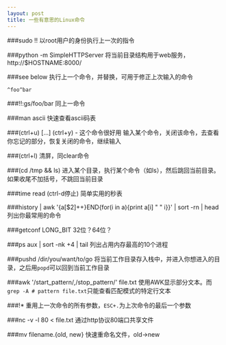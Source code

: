 ```yaml
---
layout: post
title: 一些有意思的Linux命令
---
```


###sudo !!
以root用户的身份执行上一次的指令

###python -m SimpleHTTPServer
将当前目录结构用于web服务，http://$HOSTNAME:8000/

###see below
执行上一个命令，并替换，可用于修正上次输入的命令

	^foo^bar

###!!:gs/foo/bar
同上一命令

###man ascii
快速查看ascii码表

###(ctrl+u) [...] (ctrl+y) - 这个命令很好用
输入某个命令，关闭该命令，去查看你忘记的部分，恢复关闭的命令，继续输入

###(ctrl+l)
清屏，同clear命令

###(cd /tmp && ls)
进入某个目录，执行某个命令（如ls），然后跳回当前目录。如果收尾不加括号，不跳回当前目录

###time read (ctrl-d停止)
简单实用的秒表

###history | awk '{a[$2]++}END{for(i in a){print a[i] " " i}}' | sort -rn | head
列出你最常用的命令

###getconf LONG_BIT
32位？64位？

###ps aux | sort -nk +4 | tail
列出占用内存最高的10个进程

###pushd /dir/you/want/to/go
将当前工作目录存入栈中，并进入你想进入的目录，之后用`popd`可以回到当前工作目录

###awk '/start_pattern/,/stop_pattern/' file.txt
使用AWK显示部分文本。而`grep -A # pattern file.txt`只能查看匹配模式的特定行文本

###!*
重用上一次命令的所有参数，`ESC+.`为上次命令的最后一个参数

###nc -v -l 80 < file.txt
通过http协议80端口共享文件

###mv filename.{old, new}
快速重命名文件，old->new